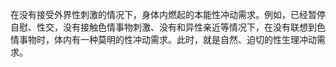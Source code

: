 在没有接受外界性刺激的情况下，身体内燃起的本能性冲动需求。例如，已经暂停自慰、性交，没有接触色情事物刺激、没有和异性亲近等情况下，在没有联想到色情事物时，体内有一种莫明的性冲动需求。此时，就是自然、迫切的性生理冲动需求。